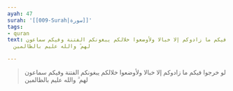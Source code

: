 ```yaml
---
ayah: 47
surah: '[[009-Surah|سورة]]'
tags:
- quran
text: لو خرجوا فيكم ما زادوكم إلا خبالا ولأوضعوا خلالكم يبغونكم الفتنة وفيكم سماعون
  لهم ۗ والله عليم بالظالمين

---
```

> لو خرجوا فيكم ما زادوكم إلا خبالا ولأوضعوا خلالكم يبغونكم الفتنة وفيكم سماعون لهم ۗ والله عليم بالظالمين
